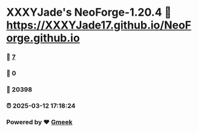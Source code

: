 # XXXYJade's NeoForge-1.20.4 :link: https://XXXYJade17.github.io/NeoForge.github.io 
### :page_facing_up: [7](https://XXXYJade17.github.io/NeoForge.github.io/tag.html) 
### :speech_balloon: 0 
### :hibiscus: 20398 
### :alarm_clock: 2025-03-12 17:18:24 
### Powered by :heart: [Gmeek](https://github.com/Meekdai/Gmeek)
